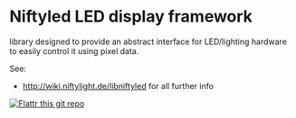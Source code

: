 Niftyled LED display framework
==============================

library designed to provide an abstract interface for LED/lighting hardware to easily control it using pixel data.

See:
* http://wiki.niftylight.de/libniftyled for all further info


[![Flattr this git repo](http://api.flattr.com/button/flattr-badge-large.png)](https://flattr.com/submit/auto?user_id=niftylight&url=https://github.com/niftylight/niftyled&title=niftyled&language=&tags=github&category=software)
